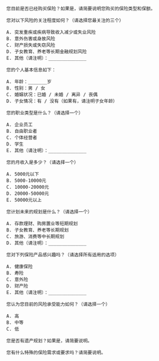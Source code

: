     您目前是否已经购买保险？如果是，请简要说明您购买的保险类型和保额。

    您对以下风险的关注程度如何？（请选择您最关注的三个）

    A. 突发重疾或疾病导致收入减少或失业风险
    B. 意外伤害或身故风险
    C. 财产损失或失窃风险
    D. 子女教育、养老等长期金融规划风险
    E. 其他（请注明）：______________

    您的个人基本信息如下：

    A. 年龄：_______岁
    B. 性别：男 / 女
    C. 婚姻状况：已婚 / 未婚 / 离异 / 丧偶
    D. 子女情况：有 / 没有（如果有，请注明子女年龄）

    您的职业类型是什么？（请选择一个）

    A. 企业员工
    B. 自由职业者
    C. 个体经营者
    D. 学生
    E. 其他（请注明）：______________

    您的月收入是多少？（请选择一个）

    A. 5000元以下
    B. 5000-10000元
    C. 10000-20000元
    D. 20000-50000元
    E. 50000元以上

    您计划未来的规划是什么？（请选择一个）

    A. 存款理财、购房置业等短期规划
    B. 子女教育、养老等长期规划
    C. 旅游、消费等中长期规划
    D. 其他（请注明）：______________

    您对下列保险产品感兴趣吗？（请选择所有适用的选项）

    A. 健康保险
    B. 寿险
    C. 意外险
    D. 财产险
    E. 其他（请注明）：______________

    您认为您目前的风险承受能力如何？（请选择一个）

    A. 高
    B. 中等
    C. 低

    您是否有遗产规划？如果是，请简要说明。

    您有什么特殊的保险需求或要求吗？请简要说明。